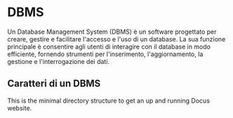 # DBMS

Un Database Management System (DBMS) è un software progettato per creare, gestire e facilitare l'accesso e l'uso di un database. La sua funzione principale è consentire agli utenti di interagire con il database in modo efficiente, fornendo strumenti per l'inserimento, l'aggiornamento, la gestione e l'interrogazione dei dati.

## Caratteri di un DBMS

This is the minimal directory structure to get an up and running Docus website.
